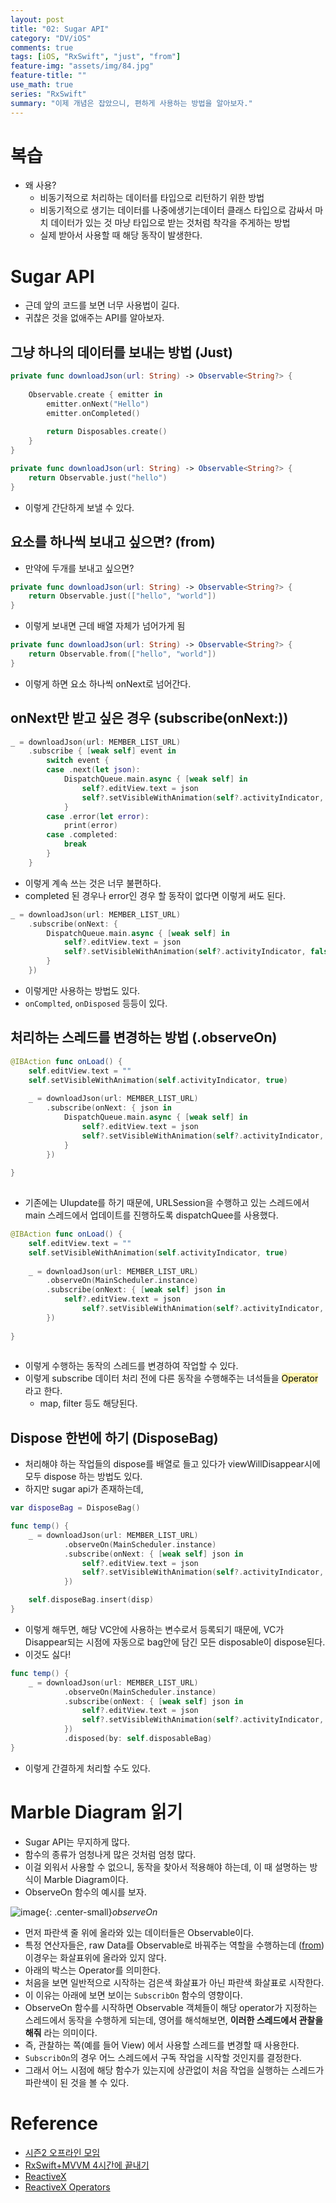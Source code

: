 ```yaml
---
layout: post
title: "02: Sugar API"
category: "DV/iOS"
comments: true
tags: [iOS, "RxSwift", "just", "from"]
feature-img: "assets/img/84.jpg"
feature-title: ""
use_math: true
series: "RxSwift"
summary: "이제 개념은 잡았으니, 편하게 사용하는 방법을 알아보자."
---
```


# 복습

* 왜 사용?
  * 비동기적으로 처리하는 데이터를 타입으로 리턴하기 위한 방법
  * 비동기적으로 생기는 데이터를 나중에생기는데이터 클래스 타입으로 감싸서 마치 데이터가 있는 것 마냥 타입으로 받는 것처럼 착각을 주게하는 방법
  * 실제 받아서 사용할 때 해당 동작이 발생한다.


# Sugar API

* 근데 앞의 코드를 보면 너무 사용법이 길다.
* 귀찮은 것을 없애주는 API를 알아보자.


## 그냥 하나의 데이터를 보내는 방법 (Just)

```swift
private func downloadJson(url: String) -> Observable<String?> {
        
    Observable.create { emitter in
        emitter.onNext("Hello")
        emitter.onCompleted()
        
        return Disposables.create()
    }
}
```

```swift
private func downloadJson(url: String) -> Observable<String?> {
    return Observable.just("hello")
}
```

* 이렇게 간단하게 보낼 수 있다.

## 요소를 하나씩 보내고 싶으면? (from)

* 만약에 두개를 보내고 싶으면?

```swift
private func downloadJson(url: String) -> Observable<String?> {
    return Observable.just(["hello", "world"])
}
```

* 이렇게 보내면 근데 배열 자체가 넘어가게 됨

```swift
private func downloadJson(url: String) -> Observable<String?> {
    return Observable.from(["hello", "world"])
}
```

* 이렇게 하면 요소 하나씩 onNext로 넘어간다.

## onNext만 받고 싶은 경우 (subscribe(onNext:))

```swift
_ = downloadJson(url: MEMBER_LIST_URL)
    .subscribe { [weak self] event in
        switch event {
        case .next(let json):
            DispatchQueue.main.async { [weak self] in
                self?.editView.text = json
                self?.setVisibleWithAnimation(self?.activityIndicator, false)
            }
        case .error(let error):
            print(error)
        case .completed:
            break
        }
    }
```

* 이렇게 계속 쓰는 것은 너무 불편하다.
* completed 된 경우나 error인 경우 할 동작이 없다면 이렇게 써도 된다.

```swift
_ = downloadJson(url: MEMBER_LIST_URL)
    .subscribe(onNext: {
        DispatchQueue.main.async { [weak self] in
            self?.editView.text = json
            self?.setVisibleWithAnimation(self?.activityIndicator, false)
        }
    })
```

* 이렇게만 사용하는 방법도 있다.
* `onComplted`, `onDisposed` 등등이 있다.


## 처리하는 스레드를 변경하는 방법 (.observeOn)

```swift
@IBAction func onLoad() {
    self.editView.text = ""
    self.setVisibleWithAnimation(self.activityIndicator, true)
    
    _ = downloadJson(url: MEMBER_LIST_URL)
        .subscribe(onNext: { json in
            DispatchQueue.main.async { [weak self] in
                self?.editView.text = json
                self?.setVisibleWithAnimation(self?.activityIndicator, false)
            }
        })
    
}
    
```

* 기존에는 UIupdate를 하기 때문에, URLSession을 수행하고 있는 스레드에서 main 스레드에서 업데이트를 진행하도록 dispatchQuee를 사용했다.

```swift
@IBAction func onLoad() {
    self.editView.text = ""
    self.setVisibleWithAnimation(self.activityIndicator, true)
    
    _ = downloadJson(url: MEMBER_LIST_URL)
        .observeOn(MainScheduler.instance)
        .subscribe(onNext: { [weak self] json in
            self?.editView.text = json
                self?.setVisibleWithAnimation(self?.activityIndicator, false)
        })
    
}
    
```

* 이렇게 수행하는 동작의 스레드를 변경하여 작업할 수 있다.
* 이렇게 subscribe 데이터 처리 전에 다른 동작을 수행해주는 녀석들을 <mark style='background-color: #fff5b1'> Operator </mark> 라고 한다.
  * map, filter 등도 해당된다.

## Dispose 한번에 하기 (DisposeBag)

* 처리해야 하는 작업들의 dispose를 배열로 들고 있다가 viewWillDisappear시에 모두 dispose 하는 방법도 있다.
* 하지만 sugar api가 존재하는데, 

```swift
var disposeBag = DisposeBag()

func temp() {
    _ = downloadJson(url: MEMBER_LIST_URL)
            .observeOn(MainScheduler.instance)
            .subscribe(onNext: { [weak self] json in
                self?.editView.text = json
                self?.setVisibleWithAnimation(self?.activityIndicator, false)
            })

    self.disposeBag.insert(disp)
}
```

* 이렇게 해두면, 해당 VC안에 사용하는 변수로서 등록되기 때문에, VC가 Disappear되는 시점에 자동으로 bag안에 담긴 모든 disposable이 dispose된다.
* 이것도 싫다!

```swift
func temp() {
    _ = downloadJson(url: MEMBER_LIST_URL)
            .observeOn(MainScheduler.instance)
            .subscribe(onNext: { [weak self] json in
                self?.editView.text = json
                self?.setVisibleWithAnimation(self?.activityIndicator, false)
            })
            .disposed(by: self.disposableBag)
}
```

* 이렇게 간결하게 처리할 수도 있다.

# Marble Diagram 읽기

* Sugar API는 무지하게 많다.
* 함수의 종류가 엄청나게 많은 것처럼 엄청 많다.
* 이걸 외워서 사용할 수 없으니, 동작을 찾아서 적용해야 하는데, 이 때 설명하는 방식이 Marble Diagram이다.
* ObserveOn 함수의 예시를 보자.

![image](https://user-images.githubusercontent.com/37871541/134285034-19761b52-cd5f-40f4-866d-9ad5b2092a0a.png){: .center-small}_observeOn_

* 먼저 파란색 줄 위에 올라와 있는 데이터들은 Observable이다.
* 특정 연산자들은, raw Data를 Observable로 바꿔주는 역할을 수행하는데 ([from](http://reactivex.io/documentation/operators/from.html)) 이경우는 화살표위에 올라와 있지 않다.
* 아래의 박스는 Operator를 의미한다.
* 처음을 보면 일반적으로 시작하는 검은색 화살표가 아닌 파란색 화살표로 시작한다.
* 이 이유는 아래에 보면 보이는 `SubscribOn` 함수의 영향이다.
* ObserveOn 함수를 시작하면 Observable 객체들이 해당 operator가 지정하는 스레드에서 동작을 수행하게 되는데, 영어를 해석해보면, **이러한 스레드에서 관찰을 해줘** 라는 의미이다.
* 즉, 관찰하는 쪽(예를 들어 View) 에서 사용할 스레드를 변경할 때 사용한다.
* `SubscribOn`의 경우 어느 스레드에서 구독 작업을 시작할 것인지를 결정한다.
* 그래서 어느 시점에 해당 함수가 있는지에 상관없이 처음 작업을 실행하는 스레드가 파란색이 된 것을 볼 수 있다.



# Reference

* [시즌2 오프라인 모임](https://www.youtube.com/watch?v=iHKBNYMWd5I&t=3963s)
* [RxSwift+MVVM 4시간에 끝내기](https://github.com/iamchiwon/RxSwift_In_4_Hours)
* [ReactiveX](http://reactivex.io/)
* [ReactiveX Operators](http://reactivex.io/documentation/operators.html)
